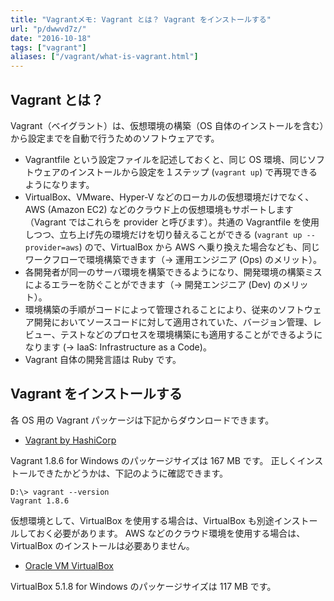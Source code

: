 ```yaml
---
title: "Vagrantメモ: Vagrant とは？ Vagrant をインストールする"
url: "p/dwwvd7z/"
date: "2016-10-18"
tags: ["vagrant"]
aliases: ["/vagrant/what-is-vagrant.html"]
---
```


Vagrant とは？
----

Vagrant（ベイグラント）は、仮想環境の構築（OS 自体のインストールを含む）から設定までを自動で行うためのソフトウェアです。

* Vagrantfile という設定ファイルを記述しておくと、同じ OS 環境、同じソフトウェアのインストールから設定を１ステップ (`vagrant up`) で再現できるようになります。
* VirtualBox、VMware、Hyper-V などのローカルの仮想環境だけでなく、AWS (Amazon EC2) などのクラウド上の仮想環境もサポートします（Vagrant ではこれらを provider と呼びます）。共通の Vagrantfile を使用しつつ、立ち上げ先の環境だけを切り替えることができる (`vagrant up --provider=aws`) ので、VirtualBox から AWS へ乗り換えた場合なども、同じワークフローで環境構築できます（→ 運用エンジニア (Ops) のメリット）。
* 各開発者が同一のサーバ環境を構築できるようになり、開発環境の構築ミスによるエラーを防ぐことができます（→ 開発エンジニア (Dev) のメリット）。
* 環境構築の手順がコードによって管理されることにより、従来のソフトウェア開発においてソースコードに対して適用されていた、バージョン管理、レビュー、テストなどのプロセスを環境構築にも適用することができるようになります (→ IaaS: Infrastructure as a Code)。
* Vagrant 自体の開発言語は Ruby です。

Vagrant をインストールする
----

各 OS 用の Vagrant パッケージは下記からダウンロードできます。

- [Vagrant by HashiCorp](https://www.vagrantup.com/)

Vagrant 1.8.6 for Windows のパッケージサイズは 167 MB です。
正しくインストールできたかどうかは、下記のように確認できます。

```
D:\> vagrant --version
Vagrant 1.8.6
```

仮想環境として、VirtualBox を使用する場合は、VirtualBox も別途インストールしておく必要があります。
AWS などのクラウド環境を使用する場合は、VirtualBox のインストールは必要ありません。

- [Oracle VM VirtualBox](https://www.virtualbox.org/)

VirtualBox 5.1.8 for Windows のパッケージサイズは 117 MB です。

